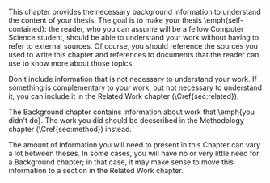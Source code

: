 This chapter provides the necessary background information to understand the content of your thesis.
The goal is to make your thesis \emph{self-contained}: the reader, who you can assume will be
a fellow Computer Science student, should be able to understand your work without having to refer
to external sources. Of course, you should reference the sources you used to write this chapter
and references to documents that the reader can use to know more about those topics.

Don't include information that is not necessary to understand your work. If something is
complementary to your work, but not necessary to understand it, you can include it in the
Related Work chapter (\Cref{sec:related}).

The Background chapter contains information about work that \emph{you didn't do}. The work you
did should be decscribed in the Methodology chapter (\Cref{sec:method}) instead.

The amount of information you will need to present in this Chapter can vary a lot between theses.
In some cases, you will have no or very little need for a Background chapter; in that case, it
may make sense to move this information to a section in the Related Work chapter.
